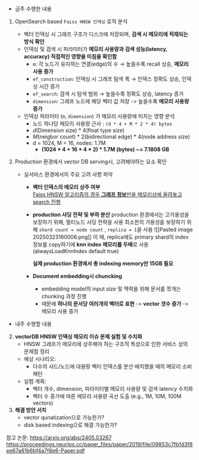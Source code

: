 

- 금주 수행한 내용

1. OpenSearch based `Faiss HNSW 인덱싱` 로직 분석
	- 벡터 인덱싱 시 그래프 구조가 디스크에 저장되며, **검색 시 메모리에 적재되는 방식 확인**
	- 인덱싱 및 검색 시 파라미터가 **메모리 사용량과 검색 성능(latency, accuracy) 직접적인 영향을 미침을 확인함**
		- `m`: 각 노드가 유지하는 연결(edge)의 수 → 높을수록 recall 상승, **메모리 사용 증가**
		- `ef_construction`: 인덱싱 시 그래프 탐색 폭 → 인덱스 정확도 상승, 인덱싱 시간 증가
		- `ef_search`: 검색 시 탐색 범위 → 높을수록 정확도 상승, latency 증가
		- `dimension`: 그래프 노드에 해당 벡터 값 저장 -> 높을수록 **메모리 사용량 증가**
	- 인덱싱 파라미터 (`m`, `dimension`) 가 메모리 사용량에 미치는 영향 분석
		- 노드 하나당 메모리 사용량 근사 : `(d * 4 + M * 2 * 4) bytes`
		- _d_(Dimension size) * 4(float type size)
		- _M_(neigbor count) * 2(bidirectional edge) * 4(node address size)
		- d = 1024, M = 16, nodes: 1.7M 
			-  **(1024 * 4 + 16 * 4 * 2) * 1.7M (bytes) ~= 7.1808 GB**

2. Production 환경에서 vector DB serving시, 고려해야하는 요소 확인
	- 실서비스 환경에서의 주요 고려 사항 파악
		- **벡터 인덱스의 메모리 상주 여부**    
			[Faiss HNSW 알고리즘의 경우 **그래프 정보**만을 메모리상에 올려놓고 search 진행](https://github.com/facebookresearch/faiss/wiki/Guidelines-to-choose-an-index#is-memory-a-concern)
		- **production 샤딩 전략 및 부하 분산**
			production 환경에서는 고가용성을 보장하기 위해, 멀티노드 샤딩 전략을 사용 
			최소한의 가용성을 보장하기 위해 `shard count = node count` , `replica = 1`을 사용
			![[Pasted image 20250323160006.png]]
			이 때, replica에도 primary shard의 index 정보를 copy하기에 **knn index 메모리를 두배**로 사용 (alwaysLoadKnnIndex default true)
	
			**실제 production 환경에서 총 indexing memory만 15GB 필요**
		- **Document embedding시 chuncking**
			- embedding model의 input size 및 맥락을 위해 문서를 쪼개는 chunking 과정 진행
			- 때문에 **하나의 문서당 여러개의 벡터로 표현** -> **vector 갯수 증가** -> 메모리 사용 증가

- 내주 수행할 내용

2. **vectorDB HNSW 인덱싱 메모리 이슈 문제 실험 및 수치화**
	- HNSW 그래프가 메모리에 상주해야 하는 구조적 특성으로 인한 서비스 상의 문제점 정리
	- 예상 시나리오:
	    - 다수의 샤드/노드에 대용량 벡터 인덱스를 분산 배치했을 때의 메모리 소비 패턴
	- 실험 계획:
	    - 벡터 개수, dimension, 파라미터별 메모리 사용량 및 검색 latency 수치화
	    - 벡터 수 증가에 따른 메모리 사용량 곡선 도출 (e.g., 1M, 10M, 100M vectors)
3. **해결 방안 서치**
	- vector qunatization으로 가능한가?
	- disk based indexing으로 해결 가능한가?



참고 논문:
https://arxiv.org/abs/2405.03267
https://proceedings.neurips.cc/paper_files/paper/2019/file/09853c7fb1d3f8ee67a61b6bf4a7f8e6-Paper.pdf